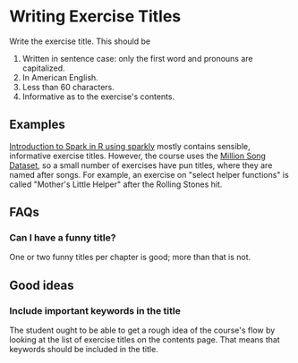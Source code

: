# Writing Exercise Titles

Write the exercise title. This should be

1. Written in sentence case: only the first word and pronouns are capitalized.
1. In American English.
1. Less than 60 characters.
1. Informative as to the exercise's contents.

## Examples

[Introduction to Spark in R using sparkly](https://www.datacamp.com/courses/introduction-to-spark-in-r-using-sparklyr) mostly contains sensible, informative exercise titles. However, the course uses the [Million Song Dataset](https://labrosa.ee.columbia.edu/millionsong), so a small number of exercises have pun titles, where they are named after songs. For example, an exercise on "select helper functions" is called "Mother's Little Helper" after the Rolling Stones hit.

## FAQs

### Can I have a funny title?

One or two funny titles per chapter is good; more than that is not. 

## Good ideas

### Include important keywords in the title

The student ought to be able to get a rough idea of the course's flow by looking at the list of exercise titles on the contents page. That means that keywords should be included in the title.
